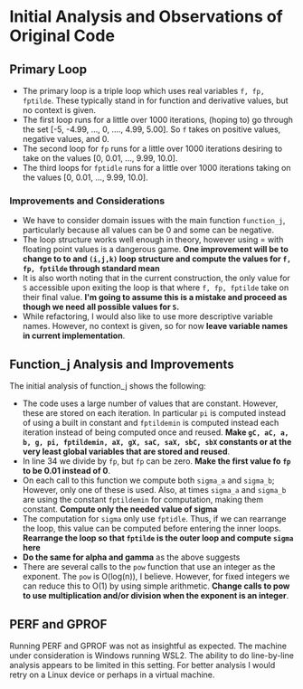 # Initial Analysis and Observations of Original Code

## Primary Loop
- The primary loop is a triple loop which uses real variables ```f, fp, fptilde```. These typically stand in for function and derivative values, but no context is given.
- The first loop runs for a little over 1000 iterations, (hoping to) go through the set [-5, -4.99, ..., 0, ...., 4.99, 5.00]. So ```f``` takes on positive values, negative values, and 0.
- The second loop for ```fp``` runs for a little over 1000 iterations desiring to take on the values [0, 0.01, ..., 9.99, 10.0]. 
- The third loops for ```fptidle``` runs for a little over 1000 iterations taking on the values [0, 0.01, ..., 9.99, 10.0].

### Improvements and Considerations
- We have to consider domain issues with the main function ```function_j```, particularly because all values can be 0 and some can be negative.  
- The loop structure works well enough in theory, however using = with floating point values is a dangerous game. **One improvement will be to change to to and ```(i,j,k)``` loop structure and compute the values for ```f, fp, fptilde``` through standard mean**
- It is also worth noting that in the current construction, the only value for ```S``` accessible upon exiting the loop is that where ```f, fp, fptilde``` take on their final value. **I'm going to assume this is a mistake and proceed as though we need all possible values for ```S```.**
- While refactoring, I would also like to use more descriptive variable names. However, no context is given, so for now **leave variable names in current implementation**.

## Function_j Analysis and Improvements
The initial analysis of function_j shows the following:
- The code uses a large number of values that are constant. However, these are stored on each iteration. In particular ```pi``` is computed instead of using a built in constant and ```fptildemin``` is computed instead each iteration instead of being computed once and reused. **Make ```gC, aC, a, b, g, pi, fptildemin, aX, gX, saC, saX, sbC, sbX``` constants or at the very least global variables that are stored and reused**.
- In line 34 we divide by ```fp```, but ```fp``` can be zero. **Make the first value fo ```fp``` to be 0.01 instead of 0**.
- On each call to this function we compute both ```sigma_a``` and ```sigma_b```; However, only one of these is used. Also, at times ```sigma_a``` and ```sigma_b``` are using the constant ```fptildemin``` for computation, making them constant. **Compute only the needed value of sigma**  
- The computation for ```sigma``` only use ```fptidle```. Thus, if we can rearrange the loop, this value can be computed before entering the inner loops. **Rearrange the loop so that ```fptilde``` is the outer loop and compute ```sigma``` here**
- **Do the same for alpha and gamma** as the above suggests
- There are several calls to the ```pow``` function that use an integer as the exponent. The ```pow``` is O(log(n)), I believe. However, for fixed integers we can reduce this to O(1) by using simple arithmetic.  **Change calls to pow to use multiplication and/or division when the exponent is an integer**.

## PERF and GPROF
Running PERF and GPROF was not as insightful as expected. The machine under consideration is Windows running WSL2. 
The ability to do line-by-line analysis appears to be limited in this setting.
For better analysis I would retry on a Linux device or perhaps in a virtual machine.

